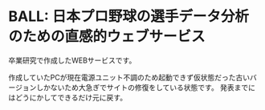 # BALL: 日本プロ野球の選手データ分析のための直感的ウェブサービス

卒業研究で作成したWEBサービスです。

作成していたPCが現在電源ユニット不調のため起動できず仮状態だった古いバージョンしかないため大急ぎでサイトの修復をしている状態です。
発表までにはどうにかしてできるだけ元に戻す。